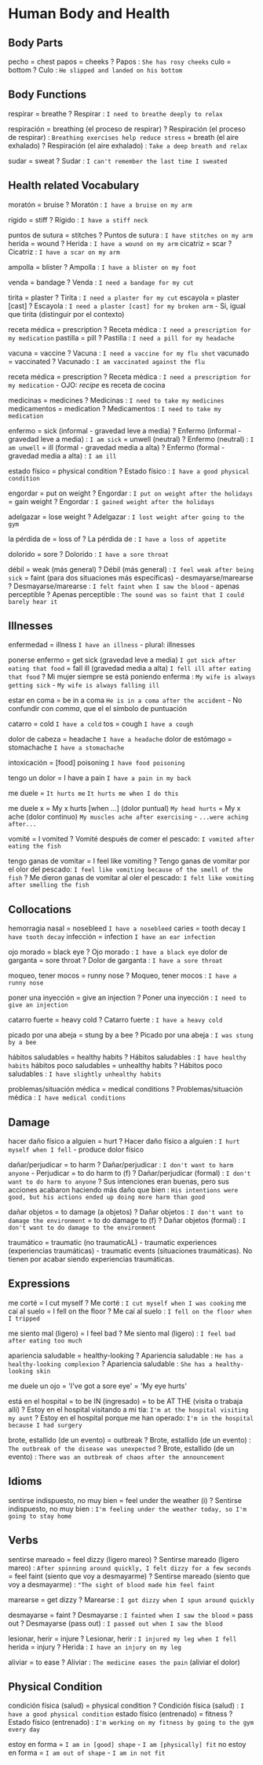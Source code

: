 # Human Body and Health


## Body Parts

pecho = chest
papos = cheeks
    ? Papos : `She has rosy cheeks`
culo = bottom
    ? Culo : `He slipped and landed on his bottom`


## Body Functions

respirar = breathe
    ? Respirar : `I need to breathe deeply to relax`

respiración
    = breathing (el proceso de respirar)
    ? Respiración (el proceso de respirar) : `Breathing exercises help reduce stress`
    = breath (el aire exhalado)
    ? Respiración (el aire exhalado) : `Take a deep breath and relax`

sudar = sweat
    ? Sudar : `I can't remember the last time I sweated`


## Health related Vocabulary

moratón = bruise
    ? Moratón : `I have a bruise on my arm`

rígido = stiff
    ? Rígido : `I have a stiff neck`

puntos de sutura = stitches
    ? Puntos de sutura : `I have stitches on my arm`
herida = wound
    ? Herida : `I have a wound on my arm`
cicatriz = scar
    ? Cicatriz : `I have a scar on my arm`

ampolla = blister
    ? Ampolla : `I have a blister on my foot`


venda = bandage
    ? Venda : `I need a bandage for my cut`

tirita = plaster
    ? Tirita : `I need a plaster for my cut`
escayola = plaster [cast]
    ? Escayola : `I need a plaster [cast] for my broken arm`
    - Si, igual que tirita (distinguir por el contexto)

receta médica = prescription
    ? Receta médica : `I need a prescription for my medication`
pastilla = pill
    ? Pastilla : `I need a pill for my headache`

vacuna = vaccine
    ? Vacuna : `I need a vaccine for my flu shot`
vacunado = vaccinated
    ? Vacunado : `I am vaccinated against the flu`


receta médica
    = prescription
    ? Receta médica : `I need a prescription for my medication`
        - OJO: _recipe_ es receta de cocina

medicinas = medicines
    ? Medicinas : `I need to take my medicines`
medicamentos = medication
    ? Medicamentos : `I need to take my medication`


enfermo
    = sick (informal - gravedad leve a media)
    ? Enfermo (informal - gravedad leve a media) : `I am sick`
    = unwell (neutral)
    ? Enfermo (neutral) : `I am unwell`
    = ill (formal - gravedad media a alta)
    ? Enfermo (formal - gravedad media a alta) : `I am ill`


estado físico = physical condition
    ? Estado físico : `I have a good physical condition`

engordar
    = put on weight
    ? Engordar : `I put on weight after the holidays`
    = gain weight
    ? Engordar : `I gained weight after the holidays`

adelgazar = lose weight
    ? Adelgazar : `I lost weight after going to the gym`

la pérdida de = loss of
    ? La pérdida de : `I have a loss of appetite`

dolorido = sore
    ? Dolorido : `I have a sore throat`

débil
    = weak (más general)
    ? Débil (más general) : `I feel weak after being sick`
    = faint (para dos situaciones más específicas)
        - desmayarse/marearse
        ? Desmayarse/marearse : `I felt faint when I saw the blood`
        - apenas perceptible
        ? Apenas perceptible : `The sound was so faint that I could barely hear it`


## Illnesses

enfermedad = illness `I have an illness`
    - plural: illnesses

ponerse enfermo
    = get sick (gravedad leve a media) `I got sick after eating that food`
    = fall ill (gravedad media a alta) `I fell ill after eating that food`
    ? Mi mujer siempre se está poniendo enferma : `My wife is always getting sick` - `My wife is always falling ill`

estar en coma = be in a coma `He is in a coma after the accident`
    - No confundir con _comma_, que el el símbolo de puntuación

catarro = cold `I have a cold`
tos = cough `I have a cough`

dolor de cabeza = headache `I have a headache`
dolor de estómago = stomachache `I have a stomachache`

intoxicación = [food] poisoning `I have food poisoning`

tengo un dolor
    = I have a pain `I have a pain in my back`

me duele = `It hurts me` `It hurts me when I do this`

me duele x
    = My x hurts [when ...] (dolor puntual) `My head hurts`
    = My x ache (dolor continuo) `My muscles ache after exercising` - `...were aching after...`

vomité = I vomited
    ? Vomité después de comer el pescado: `I vomited after eating the fish`

tengo ganas de vomitar = I feel like vomiting
    ? Tengo ganas de vomitar por el olor del pescado: `I feel like vomiting because of the smell of the fish`
    ? Me dieron ganas de vomitar al oler el pescado: `I felt like vomiting after smelling the fish`

## Collocations

hemorragia nasal = nosebleed `I have a nosebleed`
caries = tooth decay `I have tooth decay`
infección = infection `I have an ear infection`

ojo morado = black eye
    ? Ojo morado : `I have a black eye`
dolor de garganta = sore throat
    ? Dolor de garganta : `I have a sore throat`

moqueo, tener mocos = runny nose
    ? Moqueo, tener mocos : `I have a runny nose`

poner una inyección = give an injection
    ? Poner una inyección : `I need to give an injection`

catarro fuerte = heavy cold
    ? Catarro fuerte : `I have a heavy cold`

picado por una abeja = stung by a bee
    ? Picado por una abeja : `I was stung by a bee`

hábitos saludables = healthy habits
    ? Hábitos saludables : `I have healthy habits`
hábitos poco saludables = unhealthy habits
    ? Hábitos poco saludables : `I have slightly unhealthy habits`

problemas/situación médica = medical conditions
    ? Problemas/situación médica : `I have medical conditions`

## Damage

hacer daño físico a alguien
    = hurt <sbody>
    ? Hacer daño físico a alguien : `I hurt myself when I fell`
        - produce dolor físico

dañar/perjudicar
    = to harm <sobdy>
    ? Dañar/perjudicar : `I don't want to harm anyone`
        - Perjudicar
    = to do harm to <sbody> (f)
    ? Dañar/perjudicar (formal) : `I don't want to do harm to anyone`
    ? Sus intenciones eran buenas, pero sus acciones acabaron haciendo más daño que bien : `His intentions were good, but his actions ended up doing more harm than good`

dañar objetos
    = to damage (a objetos)
    ? Dañar objetos : `I don't want to damage the environment`
    = to do damage to (f)
    ? Dañar objetos (formal) : `I don't want to do damage to the environment`

traumático
    = traumatic (no traumaticAL)
        - traumatic experiences (experiencias traumáticas)
        - traumatic events (situaciones traumáticas). No tienen por acabar siendo experiencias traumáticas.

## Expressions

me corté = I cut myself
    ? Me corté : `I cut myself when I was cooking`
me caí al suelo = I fell on the floor
    ? Me caí al suelo : `I fell on the floor when I tripped`

me siento mal (ligero) = I feel bad
    ? Me siento mal (ligero) : `I feel bad after eating too much`

apariencia saludable = healthy-looking
    ? Apariencia saludable : `He has a healthy-looking complexion`
    ? Apariencia saludable : `She has a healthy-looking skin`

me duele un ojo
    = 'I've got a sore eye'
    = 'My eye hurts'

está en el hospital
    = to be IN (ingresado)
    = to be AT THE (visita o trabaja allí)
    ? Estoy en el hospital visitando a mi tía: `I'm at the hospital visiting my aunt`
    ? Estoy en el hospital porque me han operado: `I'm in the hospital because I had surgery`

brote, estallido (de un evento) = outbreak
    ? Brote, estallido (de un evento) : `The outbreak of the disease was unexpected`
    ? Brote, estallido (de un evento) : `There was an outbreak of chaos after the announcement`

## Idioms

sentirse indispuesto, no muy bien
    = feel under the weather (i)
    ? Sentirse indispuesto, no muy bien : `I'm feeling under the weather today, so I'm going to stay home`

## Verbs

sentirse mareado
    = feel dizzy (ligero mareo)
    ? Sentirse mareado (ligero mareo) : `After spinning around quickly, I felt dizzy for a few seconds`
    = feel faint (siento que voy a desmayarme)
    ? Sentirse mareado (siento que voy a desmayarme) : `"The sight of blood made him feel faint`

marearse = get dizzy
    ? Marearse : `I got dizzy when I spun around quickly`

desmayarse
    = faint
    ? Desmayarse : `I fainted when I saw the blood`
    = pass out
    ? Desmayarse (pass out) : `I passed out when I saw the blood`

lesionar, herir = injure
    ? Lesionar, herir : `I injured my leg when I fell`
herida = injury
    ? Herida : `I have an injury on my leg`

aliviar
    = to ease
    ? Aliviar : `The medicine eases the pain` (aliviar el dolor)



## Physical Condition

condición física (salud) = physical condition
    ? Condición física (salud) : `I have a good physical condition`
estado físico (entrenado) = fitness
    ? Estado físico (entrenado) : `I'm working on my fitness by going to the gym every day`

estoy en forma = `I am in [good] shape` - `I am [physically] fit`
no estoy en forma = `I am out of shape` - `I am in not fit`
